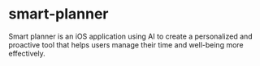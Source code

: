 # smart-planner
Smart planner is an iOS application using AI to create a personalized and proactive tool that helps users manage their time and well-being more effectively.
